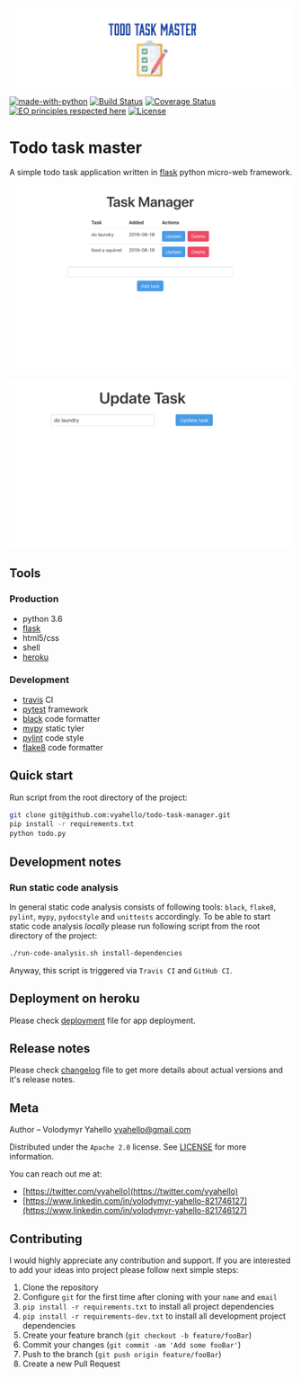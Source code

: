 ![Screenshot](logo.png)

[![made-with-python](https://img.shields.io/badge/Made%20with-Python-1f425f.svg)](https://www.python.org/)
[![Build Status](https://travis-ci.org/vyahello/todo-task-manager.svg?branch=master)](https://travis-ci.org/vyahello/todo-task-manager)
[![Coverage Status](https://coveralls.io/repos/github/vyahello/todo-task-manager/badge.svg?branch=master)](https://coveralls.io/github/vyahello/todo-task-manager?branch=master)
[![EO principles respected here](https://www.elegantobjects.org/badge.svg)](https://www.elegantobjects.org)
[![License](https://img.shields.io/badge/License-Apache%202.0-blue.svg)](LICENSE.md)

# Todo task master
A simple todo task application written in [flask](http://flask.palletsprojects.com) python micro-web framework. 

![Screenshot](static/home%20page.png)

![Screenshot](static/update%20task.png)

## Tools

### Production

- python 3.6
- [flask](http://flask.palletsprojects.com)
- html5/css
- shell
- [heroku](https://todo-task-master.herokuapp.com)

### Development

- [travis](https://travis-ci.org/) CI
- [pytest](https://pypi.org/project/pytest/) framework
- [black](https://black.readthedocs.io/en/stable/) code formatter
- [mypy](http://mypy.readthedocs.io/en/latest) static tyler
- [pylint](https://www.pylint.org/) code style
- [flake8](http://flake8.pycqa.org/en/latest/) code formatter


## Quick start
Run script from the root directory of the project:
```bash
git clone git@github.com:vyahello/todo-task-manager.git
pip install -r requirements.txt
python todo.py
```

## Development notes

### Run static code analysis
In general static code analysis consists of following tools: `black`, `flake8`, `pylint`, `mypy`, `pydocstyle` and `unittests` accordingly.
To be able to start static code analysis _locally_ please run following script from the root directory of the project:
```bash
./run-code-analysis.sh install-dependencies
```
Anyway, this script is triggered via `Travis CI` and `GitHub CI`.

## Deployment on heroku

Please check [deployment](DEPLOYMENT.md) file for app deployment.

## Release notes

Please check [changelog](CHANGELOG.md) file to get more details about actual versions and it's release notes.

## Meta
Author – Volodymyr Yahello vyahello@gmail.com

Distributed under the `Apache 2.0` license. See [LICENSE](LICENSE.md) for more information.

You can reach out me at:
* [https://twitter.com/vyahello](https://twitter.com/vyahello)
* [https://www.linkedin.com/in/volodymyr-yahello-821746127](https://www.linkedin.com/in/volodymyr-yahello-821746127)

## Contributing
I would highly appreciate any contribution and support. If you are interested to add your ideas into project please follow next simple steps:

1. Clone the repository
2. Configure `git` for the first time after cloning with your `name` and `email`
3. `pip install -r requirements.txt` to install all project dependencies
4. `pip install -r requirements-dev.txt` to install all development project dependencies
5. Create your feature branch (`git checkout -b feature/fooBar`)
6. Commit your changes (`git commit -am 'Add some fooBar'`)
7. Push to the branch (`git push origin feature/fooBar`)
8. Create a new Pull Request

